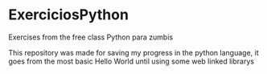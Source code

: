 # ExerciciosPython
Exercises from the free class Python para zumbis

This repository was made for saving my progress in the python language, it goes from the most basic Hello World until using some web linked librarys
